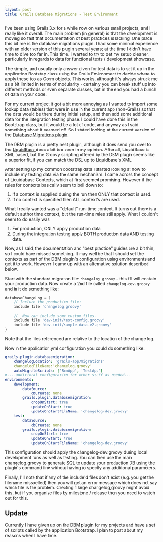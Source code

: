 ```yaml
---
layout: post
title: Grails Database Migrations - Test Environment
---
```


I've been using Grails 3.x for a while now on various small projects, 
and I really like it overall. The main problem (in general) is that the development 
is moving so fast that documentation of best practices is lacking. One place this 
bit me is the database migrations plugin. I had some minimal experience with an older version of this plugin several 
years; at the time I didn't have time to dive too far in. This time, I wanted to try to get my setup cleaner, 
particularly in regards to data for functional tests / development showcase.

The simple, and usually only answer given for test data is to set it up in the application 
Bootstap class using the Grails Environment to decide where to apply these too as Gorm objects. This works, 
although it's always struck me as a bit limited in terms of modularity - certainly 
you can break stuff up into different methods or even separate classes, but in the end you had a bunch of data in your code.

For my current project it got a bit more annoying as I wanted to import some 
lookup data (tables) that were in use in the current app (non-Grails) so that the data would be there 
during initial setup, and then add some additional data for the integration testing phase. I could 
have done this in the Bootstrap class, but it would be a lot of code, and anyway 
as I said something about it seemed off. So I stated looking at the current version of the 
<a href="https://github.com/grails-plugins/grails-database-migration">Database Migrations plugin</a>.

The DBM plugin is a pretty neat plugin, although it does send you over to 
the <a href="http://www.liquibase.org/">LiquidBase </a> docs a bit too soon in my opinion. After all, 
LiquidBase is XML based, but the Groovy scripting offered by the DBM plugin 
seems like a superior fit, if you can match the DSL up to Liquidbase's XML.

After setting up my common bootstrap data I started looking at how to 
include my testing data via the same mechanism. I came across the concept 
of Liquidabase Contexts, which at first seemed promising. However if the 
rules for contexts basically seem to boil down to:

1. If a context is supplied during the run then ONLY that context is used.
1. If no context is specified then ALL context's are used.

What I really wanted was a "default" run-time context. It turns out there is a 
default author time context, but the run-time rules still apply. What I couldn't seem to do easily was: 

1. For production, ONLY apply production data
1. During the integration testing apply BOTH production data AND testing data.

Now, as I said, the documentation and "best practice" guides are a bit thin, 
so I could have missed something. It may well be that I should set the contexts as part of 
the DBM plugin's configuration using environments and get it to work. However I came up with an alternative solution described below.

Start with the standard migration file: `changelog.groovy` - this fill will contain 
your production data. Now create a 2nd file called `changelog-dev.groovy` and in it do something like:

```groovy
databaseChangeLog = {
	// Include the production file:
	include file 'changelog.groovy'
	
	//	Now can include some custom files.
	include file 'dev-init/test-config.groovy'
	include file 'dev-init/sample-data-v2.groovy'
}
```

Note that the files referenced are relative to the location of the change log.


Now in the application.yml configuration you could do something like:

```yml
grails.plugin.databasemigration:
    changelogLocation: 'grails-app/migrations'
    changelogFileName:'changelog.groovy'
    autoMigrateScripts: ['RunApp', 'TestApp']
#....additional configuration for other stuff as needed...
environments:
	development:
		dataSource:
			dbCreate: none
		grails.plugin.databasemigration:
			dropOnStart: true
			updateOnStart: true
			updateOnStartFileName: 'changelog-dev.groovy'
	test:
		dataSource:
			dbCreate: none
		grails.plugin.databasemigration:
			dropOnStart: true
			updateOnStart: true
			updateOnStartFileName: 'changelog-dev.groovy'
```		

This configuration should apply the changelog-dev.groovy during local development runs as 
well as testing. You can then use the main changelog.groovy to 
generate SQL to update your production DB using the plugin's command line without having to specify any additional parameters.

Finally, I'll note that if any of the include'd files don't exist (e.g. you get the filename misspelled) then 
you will get an error message which does not say which file is the problem. Creating 1 large changelog,groovy might avoid this, 
but if you organize files by milestone / release then you need to watch out for this.


## Update

Currently I have given up on the DBM plugin for my projects and have a set of scripts called by the
application Bootstrap.  I plan to post about my reasons when I have time.

